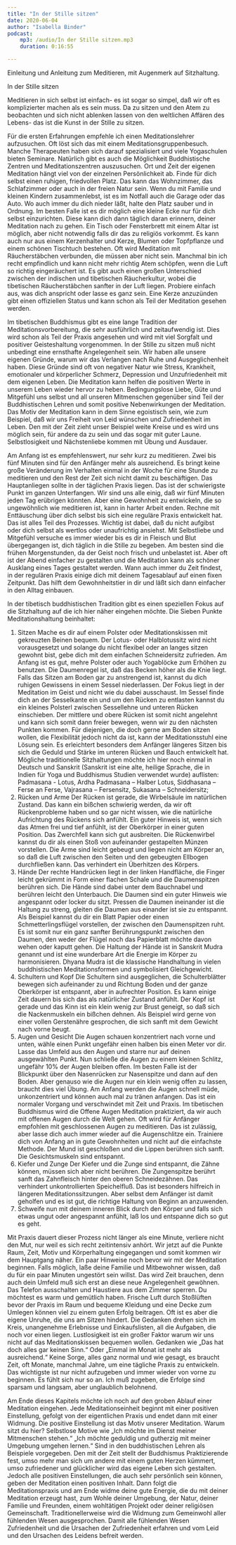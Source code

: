```yaml
---
title: "In der Stille sitzen"
date: 2020-06-04
author: "Isabella Binder"
podcast:
    mp3: /audio/In der Stille sitzen.mp3
    duration: 0:16:55

---
```


Einleitung und Anleitung zum Meditieren, mit Augenmerk auf Sitzhaltung.

In der Stille sitzen

Meditieren in sich selbst ist einfach- es ist sogar so simpel, daß wir oft es komplizierter machen als es sein muss. Da zu sitzen und den Atem zu beobachten und sich nicht ablenken lassen von den weltlichen Affären des Lebens- das ist die Kunst in der Stille zu sitzen.

Für die ersten Erfahrungen empfehle ich einen Meditationslehrer aufzusuchen. Oft löst sich das mit einem Meditationsgruppenbesuch. Manche Therapeuten haben sich darauf spezialisiert und viele Yogaschulen bieten Seminare. Natürlich gibt es auch die Möglichkeit Buddhistische Zentren und Meditationszentren auszusuchen.
Ort und Zeit der eigenen Meditation hängt viel von der einzelnen Persönlichkeit ab. Finde für dich selbst einen ruhigen, friedvollen Platz. Das kann das Wohnzimmer, das Schlafzimmer oder auch in der freien Natur sein. Wenn du mit Familie und kleinen Kindern zusammenlebst, ist es im Notfall auch die Garage oder das Auto. Wo auch immer du dich nieder läßt, halte den Platz sauber und in Ordnung. Im besten Falle ist es dir möglich eine kleine Ecke nur für dich selbst einzurichten. Diese kann dich dann täglich daran erinnern, deiner Meditation nach zu gehen. Ein Tisch oder Fensterbrett mit einem Altar ist möglich, aber nicht notwendig falls dir das zu religiös vorkommt. Es kann auch nur aus einem Kerzenhalter und Kerze, Blumen oder Topfpflanze und einem schönen Tischtuch bestehen. Oft wird Meditation mit Räucherstäbchen verbunden, die müssen aber nicht sein. Manchmal bin ich recht empfindlich und kann nicht mehr richtig Atem schöpfen, wenn die Luft so richtig eingeräuchert ist. Es gibt auch einen großen Unterschied zwischen der indischen und tibetischen Räucherkultur, wobei die tibetischen Räucherstäbchen sanfter in der Luft liegen. Probiere einfach aus, was dich anspricht oder lasse es ganz sein. Eine Kerze anzuzünden gibt einen offiziellen Status und kann schon als Teil der Meditation gesehen werden.

Im tibetischen Buddhismus gibt es eine lange Tradition der Meditationsvorbereitung, die sehr ausführlich und zeitaufwendig ist. Dies wird schon als Teil der Praxis angesehen und wird mit viel Sorgfalt und positiver Geisteshaltung vorgenommen. In der Stille zu sitzen muß nicht unbedingt eine ernsthafte Angelegenheit sein. Wir haben alle unsere eigenen Gründe, warum wir das Verlangen nach Ruhe und Ausgeglichenheit haben. Diese Gründe sind oft von negativer Natur wie Stress, Krankheit, emotionaler und körperlicher Schmerz, Depression und Unzufriedenheit mit dem eigenen Leben. Die Meditation kann helfen die positiven Werte in unserem Leben wieder hervor zu heben. Bedingungslose Liebe, Güte und Mitgefühl uns selbst und all unseren Mitmenschen gegenüber sind Teil der Buddhistischen Lehren und somit positive Nebenwirkungen der Meditation. Das Motiv der Meditation kann in dem Sinne egoistisch sein, wie zum Beispiel, daß wir uns Freiheit von Leid wünschen und Zufriedenheit im Leben. Den mit der Zeit zieht unser Beispiel weite Kreise und es wird uns möglich sein, für andere da zu sein und das sogar mit guter Laune. Selbstlosigkeit und Nächstenliebe kommen mit Übung und Ausdauer.

Am Anfang ist es empfehlenswert, nur sehr kurz zu meditieren. Zwei bis fünf Minuten sind für den Anfänger mehr als ausreichend. Es bringt keine große Veränderung im Verhalten einmal in der Woche für eine Stunde zu meditieren und den Rest der Zeit sich nicht damit zu beschäftigen. Das Hauptanliegen sollte in der täglichen Praxis liegen. Das ist der schwierigste Punkt im ganzen Unterfangen. Wir sind uns alle einig, daß wir fünf Minuten jeden Tag erübrigen könnten. Aber eine Gewohnheit zu entwickeln, die so ungewöhnlich wie meditieren ist, kann in harter Arbeit enden. Rechne mit Enttäuschung über dich selbst bis sich eine reguläre Praxis entwickelt hat. Das ist alles Teil des Prozesses. Wichtig ist dabei, daß du nicht aufgibst oder dich selbst als wertlos oder unaufrichtig ansiehst. Mit Selbstliebe und Mitgefühl versuche es immer wieder bis es dir in Fleisch und Blut übergegangen ist, dich täglich in die Stille zu begeben. Am besten sind die frühen Morgenstunden, da der Geist noch frisch und unbelastet ist. Aber oft ist der Abend einfacher zu gestalten und die Meditation kann als schöner Ausklang eines Tages gestaltet werden. Wann auch immer du Zeit findest, in der regulären Praxis einige dich mit deinem Tagesablauf auf einen fixen Zeitpunkt. Das hilft dem Gewohnheitstier in dir und läßt sich dann einfacher in den Alltag einbauen.

In der tibetisch buddhistischen Tradition gibt es einen speziellen Fokus auf die Sitzhaltung auf die ich hier näher eingehen möchte. Die Sieben Punkte Meditationshaltung beinhaltet:
1.	Sitzen
Mache es dir auf einem Polster oder Meditationskissen mit gekreuzten Beinen bequem. Der Lotus- oder Halblotussitz wird nicht vorausgesetzt und solange du nicht flexibel oder an langes sitzen gewohnt bist, gebe dich mit dem einfachen Schneidersitz zufrieden. Am Anfang ist es gut, mehre Polster oder auch Yogablöcke zum Erhöhen zu benutzen. Die Daumenregel ist, daß das Becken höher als die Knie liegt. Falls das Sitzen am Boden gar zu anstrengend ist, kannst du dich ruhigen Gewissens in einem Sessel niederlassen. Der Fokus liegt in der Meditation im Geist und nicht wie du dabei ausschaust.
Im Sessel finde dich an der Sesselkante ein und um den Rücken zu entlasten kannst du ein kleines Polsterl zwischen Sessellehne und unteren Rücken einschieben. Der mittlere und obere Rücken ist somit nicht angelehnt und kann sich somit dann freier bewegen, wenn wir zu den nächsten Punkten kommen.
Für diejenigen, die doch gerne am Boden sitzen wollen, die Flexibilität jedoch nicht da ist, kann der Meditationsstuhl eine Lösung sein. Es erleichtert besonders dem Anfänger längeres Sitzen bis sich die Geduld und Stärke im unteren Rücken und Bauch entwickelt hat.
Mögliche traditionelle Sitzhaltungen möchte ich hier noch einmal in Deutsch und Sanskrit (Sanskrit ist eine alte, heilige Sprache, die in Indien für Yoga und Buddhismus Studien verwendet wurde) auflisten: Padmasana - Lotus, Ardha Padmasana – Halber Lotus, Siddhasana – Ferse an Ferse, Vajrasana – Fersensitz, Sukasana – Schneidersitz;
2.	Rücken und Arme
Der Rücken ist gerade, die Wirbelsäule im natürlichen Zustand. Das kann ein bißchen schwierig werden, da wir oft Rückenprobleme haben und so gar nicht wissen, wie die natürliche Aufrichtung des Rückens sich anfühlt. Ein guter Hinweis ist, wenn sich das Atmen frei und tief anfühlt, ist der Oberkörper in einer guten Position. Das Zwerchfell kann sich gut ausbreiten. Die Rückenwirbel kannst du dir als einen Stoß von aufeinander gestapelten Münzen vorstellen. Die Arme sind leicht gebeugt und liegen nicht am Körper an, so daß die Luft zwischen den Seiten und den gebeugten Ellbogen durchfließen kann. Das verhindert ein Überhitzen des Körpers.
3.	Hände
Der rechte Handrücken liegt in der linken Handfläche, die Finger leicht gekrümmt in Form einer flachen Schale und die Daumenspitzen berühren sich. Die Hände sind dabei unter dem Bauchnabel und berühren leicht den Unterbauch. Die Daumen sind ein guter Hinweis wie angespannt oder locker du sitzt. Pressen die Daumen ineinander ist die Haltung zu streng, gleiten die Daumen aus einander ist sie zu entspannt. Als Beispiel kannst du dir ein Blatt Papier oder einen Schmetterlingsflügel vorstellen, der zwischen den Daumenspitzen ruht. Es ist somit nur ein ganz sanfter Berührungspunkt zwischen den Daumen, den weder der Flügel noch das Papierblatt möchte davon wehen oder kaputt gehen. Die Haltung der Hände ist in Sanskrit Mudra genannt und ist eine wunderbare Art die Energie im Körper zu harmonisieren. Dhyana Mudra ist die klassische Handhaltung in vielen buddhistischen Meditationsformen und symbolisiert Gleichgewicht.
4.	Schultern und Kopf
Die Schultern sind ausgeglichen, die Schulterblätter bewegen sich aufeinander zu und Richtung Boden und der ganze Oberkörper ist entspannt, aber in aufrechter Position. Es kann einige Zeit dauern bis sich das als natürlicher Zustand anfühlt. Der Kopf ist gerade und das Kinn ist ein klein wenig zur Brust geneigt, so daß sich die Nackenmuskeln ein bißchen dehnen. Als Beispiel wird gerne von einer vollen Gerstenähre gesprochen, die sich sanft mit dem Gewicht nach vorne beugt.
5.	Augen und Gesicht
Die Augen schauen konzentriert nach vorne und unten, wähle einen Punkt ungefähr einen halben bis einen Meter vor dir. Lasse das Umfeld aus den Augen und starre nur auf deinen ausgewählten Punkt. Nun schließe die Augen zu einem kleinen Schlitz, ungefähr 10% der Augen bleiben offen. Im besten Falle ist der Blickpunkt über den Nasenrücken zur Nasenspitze und dann auf den Boden. Aber genauso wie die Augen nur ein klein wenig offen zu lassen, braucht dies viel Übung. Am Anfang werden die Augen schnell müde, unkonzentriert und können auch mal zu tränen anfangen. Das ist ein normaler Vorgang und verschwindet mit Zeit und Praxis. Im tibetischen Buddhismus wird die Offene Augen Meditation praktiziert, da wir auch mit offenen Augen durch die Welt gehen. Oft wird für Anfänger empfohlen mit geschlossenen Augen zu meditieren. Das ist zulässig, aber lasse dich auch immer wieder auf die Augenschlitze ein. Trainiere dich von Anfang an in gute Gewohnheiten und nicht auf die einfachste Methode. Der Mund ist geschloßen und die Lippen berühren sich sanft. Die Gesichtsmuskeln sind entspannt.
6.	Kiefer und Zunge
Der Kiefer und die Zunge sind entspannt, die Zähne können, müssen sich aber nicht berühren. Die Zungenspitze berührt sanft das Zahnfleisch hinter den oberen Schneidezähnen. Das verhindert unkontrollierten Speichelfluß. Das ist besonders hilfreich in längeren Meditationssitzungen. Aber selbst dem Anfänger ist damit geholfen und es ist gut, die richtige Haltung von Beginn an anzuwenden.
7.	Schweife nun mit deinem inneren Blick durch den Körper und falls sich etwas ungut oder angespannt anfühlt, laß los und entspanne dich so gut es geht.

Mit Praxis dauert dieser Prozess nicht länger als eine Minute, verliere nicht den Mut, nur weil es sich recht zeitintensiv anhört.
Wir jetzt auf die Punkte Raum, Zeit, Motiv und Körperhaltung eingegangen und somit kommen wir dem Hauptgang näher. Ein paar Hinweise noch bevor wir mit der Meditation beginnen. Falls möglich, laße deine Familie und Mitbewohner wissen, daß du für ein paar Minuten ungestört sein willst. Das wird Zeit brauchen, denn auch dein Umfeld muß sich erst an diese neue Angelegenheit gewöhnen. Das Telefon ausschalten und Haustiere aus dem Zimmer sperren. Du möchtest es warm und gemütlich haben. Frische Luft durch Stoßlüften bevor der Praxis im Raum und bequeme Kleidung und eine Decke zum Umlegen können viel zu einem guten Erfolg beitragen. Oft ist es aber die eigene Unruhe, die uns am Sitzen hindert. Die Gedanken drehen sich im Kreis, unangenehme Erlebnisse und Einkaufslisten, all die Aufgaben, die noch vor einen liegen. Lustlosigkeit ist ein großer Faktor warum wir uns nicht auf das Meditationskissen bequemen wollen. Gedanken wie „Das hat doch alles gar keinen Sinn.“ Oder „Einmal im Monat ist mehr als ausreichend.“ Keine Sorge, alles ganz normal und wie gesagt, es braucht Zeit, oft Monate, manchmal Jahre, um eine tägliche Praxis zu entwickeln. Das wichtigste ist nur nicht aufzugeben und immer wieder von vorne zu beginnen. Es fühlt sich nur so an. Ich muß zugeben, die Erfolge sind sparsam und langsam, aber unglaublich belohnend.

Am Ende dieses Kapitels möchte ich noch auf den groben Ablauf einer Meditation eingehen. Jede Meditationseinheit beginnt mit einer positiven Einstellung, gefolgt von der eigentlichen Praxis und endet dann mit einer Widmung. Die positive Einstellung ist das Motiv unserer Meditation. Warum sitzt du hier? Selbstlose Motive wie „Ich möchte im Dienst meiner Mitmenschen stehen.“ „Ich möchte geduldig und gutherzig mit meiner Umgebung umgehen lernen.“ Sind in den buddhistischen Lehren als Beispiele vorgegeben. Den mit der Zeit stellt der Buddhismus Praktizierende fest, umso mehr man sich um andere mit einem guten Herzen kümmert, umso zufriedener und glücklicher wird das eigene Leben sich gestalten. Jedoch alle positiven Einstellungen, die auch sehr persönlich sein können, geben der Meditation einen positiven Inhalt. Dann folgt die Meditationspraxis und am Ende widme deine gute Energie, die du mit deiner Meditation erzeugt hast, zum Wohle deiner Umgebung, der Natur, deiner Familie und Freunden, einem wohltätigen Projekt oder deiner religiösen Gemeinschaft. Traditionellerweise wird die Widmung zum Gemeinwohl aller fühlenden Wesen ausgesprochen. Damit alle fühlenden Wesen Zufriedenheit und die Ursachen der Zufriedenheit erfahren und vom Leid und den Ursachen des Leidens befreit werden.
